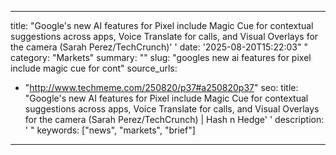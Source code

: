 ﻿---

title: "Google's new AI features for Pixel include Magic Cue for contextual suggestions across apps, Voice Translate for calls, and Visual Overlays for the camera (Sarah Perez/TechCrunch)''
date: '2025-08-20T15:22:03""
category: "Markets"
summary: ""
slug: "googles new ai features for pixel include magic cue for cont"
source_urls:
  - "http://www.techmeme.com/250820/p37#a250820p37"
seo:
  title: "Google's new AI features for Pixel include Magic Cue for contextual suggestions across apps, Voice Translate for calls, and Visual Overlays for the camera (Sarah Perez/TechCrunch) | Hash n Hedge''
  description: '"
  keywords: ["news", "markets", "brief"]

---

